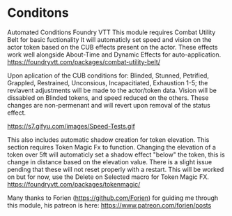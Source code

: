 # Conditons
Automated Conditions Foundry VTT
This module requires Combat Utility Belt for basic fuctionality 
It will automaticly set speed and vision on the actor token based on the CUB effects present on the actor.
These effects work well alongside About-Time and Dynamic Effects for auto-application. 
https://foundryvtt.com/packages/combat-utility-belt/

Upon aplication of the CUB conditions for: Blinded, Stunned, Petrified, Grappled, Restrained, Unconsious, Incapacitiated, Exhaustion 1-5; the revlavent adjustments will be made to the actor/token data. Vision will be dissabled on Blinded tokens, and speed reduced on the others. 
These changes are non-permenant and will revert upon removal of the status effect.

https://s7.gifyu.com/images/Speed-Tests.gif

This also includes automatic shadow creation for token elevation. This section requires Token Magic Fx to function. Changing the elevation of a token over 5ft will automaticly set a shadow effect "below" the token, this is change in distance based on the elevation value. There is a slight issue pending that these will not reset properly with a restart. This will be worked on but for now, use the Delete on Selected macro for Token Magic FX.
https://foundryvtt.com/packages/tokenmagic/

Many thanks to Forien (https://github.com/Forien) for guiding me through this module, his patreon is here: https://www.patreon.com/forien/posts
